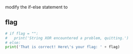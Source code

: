 modify the if-else statement to

## flag

```python
# if flag = "":
#   print('String XOR encountered a problem, quitting.')
# else:
print('That is correct! Here\'s your flag: ' + flag)
```